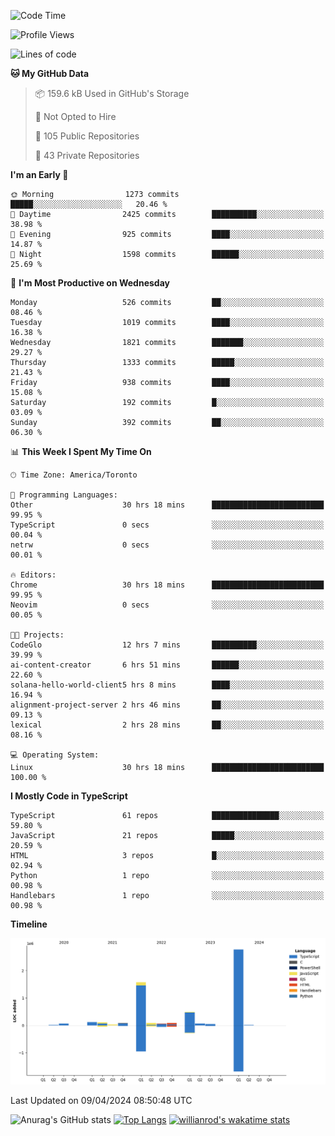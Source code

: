 <!--START_SECTION:waka-->
![Code Time](http://img.shields.io/badge/Code%20Time-1%2C401%20hrs%2058%20mins-blue)

![Profile Views](http://img.shields.io/badge/Profile%20Views-0-blue)

![Lines of code](https://img.shields.io/badge/From%20Hello%20World%20I%27ve%20Written-5.6%20million%20lines%20of%20code-blue)

**🐱 My GitHub Data** 

> 📦 159.6 kB Used in GitHub's Storage 
 > 
> 🚫 Not Opted to Hire
 > 
> 📜 105 Public Repositories 
 > 
> 🔑 43 Private Repositories 
 > 
**I'm an Early 🐤** 

```text
🌞 Morning                1273 commits        █████░░░░░░░░░░░░░░░░░░░░   20.46 % 
🌆 Daytime                2425 commits        ██████████░░░░░░░░░░░░░░░   38.98 % 
🌃 Evening                925 commits         ████░░░░░░░░░░░░░░░░░░░░░   14.87 % 
🌙 Night                  1598 commits        ██████░░░░░░░░░░░░░░░░░░░   25.69 % 
```
📅 **I'm Most Productive on Wednesday** 

```text
Monday                   526 commits         ██░░░░░░░░░░░░░░░░░░░░░░░   08.46 % 
Tuesday                  1019 commits        ████░░░░░░░░░░░░░░░░░░░░░   16.38 % 
Wednesday                1821 commits        ███████░░░░░░░░░░░░░░░░░░   29.27 % 
Thursday                 1333 commits        █████░░░░░░░░░░░░░░░░░░░░   21.43 % 
Friday                   938 commits         ████░░░░░░░░░░░░░░░░░░░░░   15.08 % 
Saturday                 192 commits         █░░░░░░░░░░░░░░░░░░░░░░░░   03.09 % 
Sunday                   392 commits         ██░░░░░░░░░░░░░░░░░░░░░░░   06.30 % 
```


📊 **This Week I Spent My Time On** 

```text
🕑︎ Time Zone: America/Toronto

💬 Programming Languages: 
Other                    30 hrs 18 mins      █████████████████████████   99.95 % 
TypeScript               0 secs              ░░░░░░░░░░░░░░░░░░░░░░░░░   00.04 % 
netrw                    0 secs              ░░░░░░░░░░░░░░░░░░░░░░░░░   00.01 % 

🔥 Editors: 
Chrome                   30 hrs 18 mins      █████████████████████████   99.95 % 
Neovim                   0 secs              ░░░░░░░░░░░░░░░░░░░░░░░░░   00.05 % 

🐱‍💻 Projects: 
CodeGlo                  12 hrs 7 mins       ██████████░░░░░░░░░░░░░░░   39.99 % 
ai-content-creator       6 hrs 51 mins       ██████░░░░░░░░░░░░░░░░░░░   22.60 % 
solana-hello-world-client5 hrs 8 mins        ████░░░░░░░░░░░░░░░░░░░░░   16.94 % 
alignment-project-server 2 hrs 46 mins       ██░░░░░░░░░░░░░░░░░░░░░░░   09.13 % 
lexical                  2 hrs 28 mins       ██░░░░░░░░░░░░░░░░░░░░░░░   08.16 % 

💻 Operating System: 
Linux                    30 hrs 18 mins      █████████████████████████   100.00 % 
```

**I Mostly Code in TypeScript** 

```text
TypeScript               61 repos            ███████████████░░░░░░░░░░   59.80 % 
JavaScript               21 repos            █████░░░░░░░░░░░░░░░░░░░░   20.59 % 
HTML                     3 repos             █░░░░░░░░░░░░░░░░░░░░░░░░   02.94 % 
Python                   1 repo              ░░░░░░░░░░░░░░░░░░░░░░░░░   00.98 % 
Handlebars               1 repo              ░░░░░░░░░░░░░░░░░░░░░░░░░   00.98 % 
```



**Timeline**

![Lines of Code chart](https://raw.githubusercontent.com/wise-introvert/wise-introvert/master/assets/bar_graph.png)


 Last Updated on 09/04/2024 08:50:48 UTC
<!--END_SECTION:waka-->

![Anurag's GitHub stats](https://github-readme-stats.vercel.app/api?username=wise-introvert&count_private=true&show_icons=true)
[![Top Langs](https://github-readme-stats.vercel.app/api/top-langs/?username=wise-introvert&langs_count=10)](https://github.com/anuraghazra/github-readme-stats)
[![willianrod's wakatime stats](https://github-readme-stats.vercel.app/api/wakatime?username=wiseintrovert)](https://github.com/anuraghazra/github-readme-stats)
